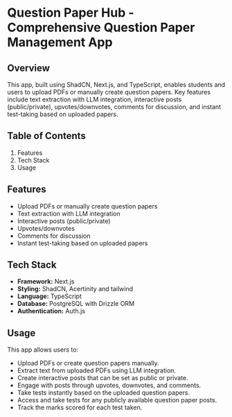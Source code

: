 # Question Paper Hub - Comprehensive Question Paper Management App

## Overview

This app, built using ShadCN, Next.js, and TypeScript, enables students and users to upload PDFs or manually create question papers. Key features include text extraction with LLM integration, interactive posts (public/private), upvotes/downvotes, comments for discussion, and instant test-taking based on uploaded papers.

## Table of Contents

1. Features
2. Tech Stack
3. Usage

## Features

- Upload PDFs or manually create question papers
- Text extraction with LLM integration
- Interactive posts (public/private)
- Upvotes/downvotes
- Comments for discussion
- Instant test-taking based on uploaded papers

## Tech Stack

- **Framework:** Next.js
- **Styling:** ShadCN, Acertinity and tailwind
- **Language:** TypeScript
- **Database:** PostgreSQL with Drizzle ORM
- **Authentication:** Auth.js

## Usage
This app allows users to:

- Upload PDFs or create question papers manually.
- Extract text from uploaded PDFs using LLM integration.
- Create interactive posts that can be set as public or private.
- Engage with posts through upvotes, downvotes, and comments.
- Take tests instantly based on the uploaded question papers.
- Access and take tests for any publicly available question paper posts.
- Track the marks scored for each test taken.



